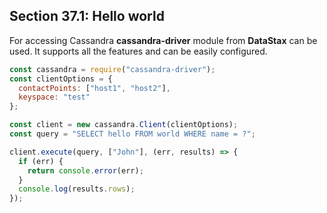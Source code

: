 ## Section 37.1: Hello world

For accessing Cassandra **cassandra-driver** module from **DataStax** can be used. 
It supports all the features and can be easily configured.

```js
const cassandra = require("cassandra-driver");
const clientOptions = {
  contactPoints: ["host1", "host2"],
  keyspace: "test"
};

const client = new cassandra.Client(clientOptions);
const query = "SELECT hello FROM world WHERE name = ?";

client.execute(query, ["John"], (err, results) => {
  if (err) {
    return console.error(err);
  }
  console.log(results.rows);
});
```